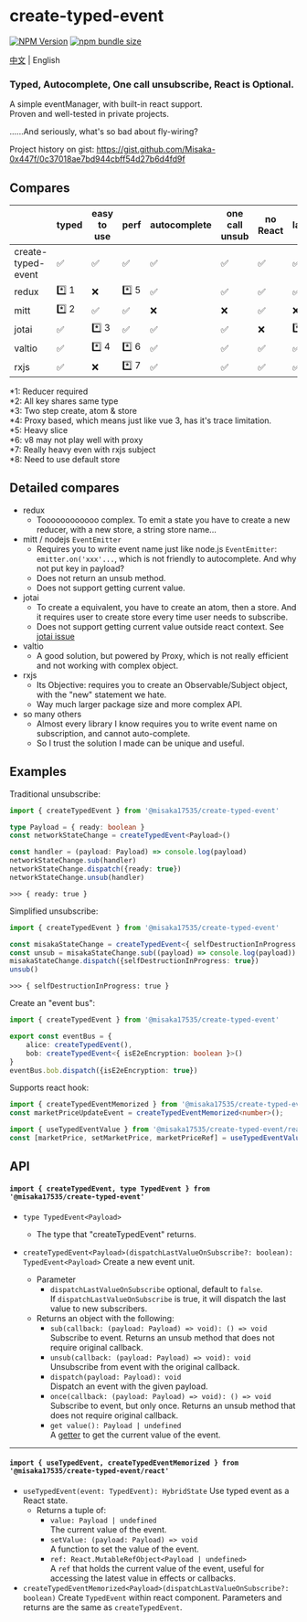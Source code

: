 # create-typed-event

[![NPM Version](https://img.shields.io/npm/v/%40misaka17535%2Fcreate-typed-event)](https://www.npmjs.com/package/@misaka17535/create-typed-event)
[![npm bundle size](https://img.shields.io/bundlephobia/minzip/%40misaka17535%2Fcreate-typed-event)](https://bundlephobia.com/package/@misaka17535/create-typed-event)

[中文](https://github.com/Misaka-0x447f/createTypedEvent/wiki/%E4%B8%AD%E6%96%87-README) | English

### Typed, Autocomplete, One call unsubscribe, React is Optional.   
A simple eventManager, with built-in react support.  
Proven and well-tested in private projects.

......And seriously, what's so bad about fly-wiring?

Project history on gist: https://gist.github.com/Misaka-0x447f/0c37018ae7bd944cbff54d27b6d4fd9f

## Compares

|                  | typed | easy to use | perf    | autocomplete | one call unsub | no React | latestValue |
|--------------------|------------|---------|-------|------|--------|------------|----------|
| create-typed-event | ✅          | ✅       | ✅     | ✅    | ✅      | ✅          | ✅        |
| redux              | *️⃣ 1      | ❌       | *️⃣ 5 | ✅    | ✅      | ✅          | ✅        |
| mitt               | *️⃣ 2      | ✅       | ✅     | ❌    | ❌      | ✅          | ❌        |
| jotai              | ✅          | *️⃣ 3   | ✅     | ✅    | ✅      | ❌          | *️⃣ 8    |
| valtio             | ✅          | *️⃣ 4   | *️⃣ 6 | ✅    | ✅      | ✅          | ✅        |
| rxjs               | ✅          | ❌       | *️⃣ 7 | ✅    | ✅      | ✅          | ✅        |

*1: Reducer required  
*2: All key shares same type  
*3: Two step create, atom & store  
*4: Proxy based, which means just like vue 3, has it's trace limitation.   
*5: Heavy slice  
*6: v8 may not play well with proxy  
*7: Really heavy even with rxjs subject  
*8: Need to use default store  

## Detailed compares
- redux
  - Toooooooooooo complex. To emit a state you have to create a new reducer, with a new store, a string store name...
- mitt / nodejs `EventEmitter`
  - Requires you to write event name just like node.js `EventEmitter`: `emitter.on('xxx'...`, which is not friendly to autocomplete. And why not put key in payload?
  - Does not return an unsub method.
  - Does not support getting current value.
- jotai
  - To create a equivalent, you have to create an atom, then a store. And it requires user to create store every time user needs to subscribe.
  - Does not support getting current value outside react context. See [jotai issue](https://github.com/pmndrs/jotai/discussions/2208)
- valtio
  - A good solution, but powered by Proxy, which is not really efficient and not working with complex object.
- rxjs
  - Its Objective: requires you to create an Observable/Subject object, with the "new" statement we hate.
  - Way much larger package size and more complex API.
- so many others
  - Almost every library I know requires you to write event name on subscription, and cannot auto-complete.
  - So I trust the solution I made can be unique and useful.

## Examples

Traditional unsubscribe:

```typescript
import { createTypedEvent } from '@misaka17535/create-typed-event'

type Payload = { ready: boolean }
const networkStateChange = createTypedEvent<Payload>()

const handler = (payload: Payload) => console.log(payload)
networkStateChange.sub(handler)
networkStateChange.dispatch({ready: true})
networkStateChange.unsub(handler)
```
`>>> { ready: true }`

Simplified unsubscribe:

```typescript
import { createTypedEvent } from '@misaka17535/create-typed-event'

const misakaStateChange = createTypedEvent<{ selfDestructionInProgress: boolean }>()
const unsub = misakaStateChange.sub((payload) => console.log(payload)) // returns unsub function without defining handler outside
misakaStateChange.dispatch({selfDestructionInProgress: true})
unsub()
```
`>>> { selfDestructionInProgress: true }`

Create an "event bus":

```typescript
import { createTypedEvent } from '@misaka17535/create-typed-event'

export const eventBus = {
    alice: createTypedEvent(),
    bob: createTypedEvent<{ isE2eEncryption: boolean }>()
}
eventBus.bob.dispatch({isE2eEncryption: true})
```

Supports react hook:

```typescript
import { createTypedEventMemorized } from '@misaka17535/create-typed-event/react'
const marketPriceUpdateEvent = createTypedEventMemorized<number>();

import { useTypedEventValue } from '@misaka17535/create-typed-event/react'
const [marketPrice, setMarketPrice, marketPriceRef] = useTypedEventValue(marketPriceUpdateEvent);
```

## API

#### `import { createTypedEvent, type TypedEvent } from '@misaka17535/create-typed-event'`

- `type TypedEvent<Payload>`
  - The type that "createTypedEvent" returns.

- `createTypedEvent<Payload>(dispatchLastValueOnSubscribe?: boolean): TypedEvent<Payload>`
  Create a new event unit.  
  - Parameter
    - `dispatchLastValueOnSubscribe`
      optional, default to `false`.  
      If `dispatchLastValueOnSubscribe` is true, it will dispatch the last value to new subscribers.
  - Returns an object with the following:
    - `sub(callback: (payload: Payload) => void): () => void`  
      Subscribe to event. Returns an unsub method that does not require original callback.
    - `unsub(callback: (payload: Payload) => void): void`
      Unsubscribe from event with the original callback.
    - `dispatch(payload: Payload): void`  
      Dispatch an event with the given payload.
    - `once(callback: (payload: Payload) => void): () => void`  
      Subscribe to event, but only once. Returns an unsub method that does not require original callback.
    - `get value(): Payload | undefined`  
      A [getter](https://developer.mozilla.org/en-US/docs/Web/JavaScript/Reference/Functions/get) to get the current value of the event.

---

#### `import { useTypedEvent, createTypedEventMemorized } from '@misaka17535/create-typed-event/react'`
  - `useTypedEvent(event: TypedEvent): HybridState`
    Use typed event as a React state.
    - Returns a tuple of:
      - `value: Payload | undefined`  
        The current value of the event.
      - `setValue: (payload: Payload) => void`  
        A function to set the value of the event.
      - `ref: React.MutableRefObject<Payload | undefined>`  
        A `ref` that holds the current value of the event, useful for accessing the latest value in effects or callbacks.
  - `createTypedEventMemorized<Payload>(dispatchLastValueOnSubscribe?: boolean)`
    Create `TypedEvent` within react component. Parameters and returns are the same as `createTypedEvent`.
